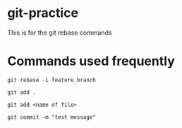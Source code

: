 # git-practice

This is for the git rebase commands

# Commands used frequently
`git rebase -i feature_branch`

`git add .`

`git add <name of file>`

`git commit -m "test message"`





